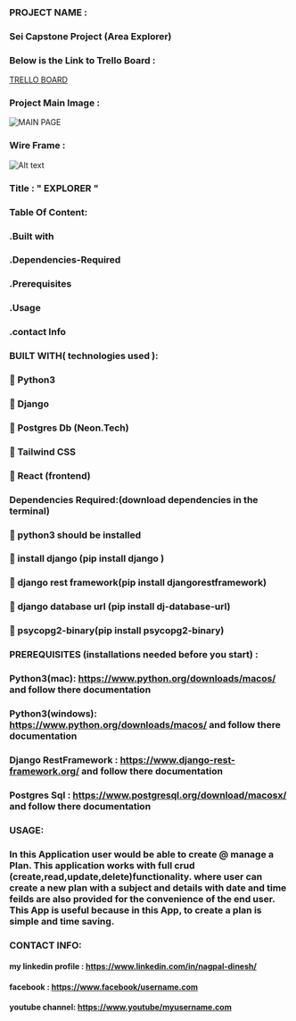 ### PROJECT NAME :
### Sei Capstone Project (Area Explorer)

### Below is the Link to Trello Board :

[TRELLO BOARD](https://trello.com/b/LH6mlnqY/project-4-petty-planner)

### Project Main Image :

![MAIN PAGE](https://southportbid.com/wp-content/uploads/2020/07/Southport-Bid-2020-123.jpg)

### Wire Frame :

![Alt text](<image/Screenshot 2023-11-07 at 8.16.07 PM.png>)

### Title : " EXPLORER "

### Table Of Content:

### .Built with

### .Dependencies-Required

### .Prerequisites

### .Usage

### .contact Info

### BUILT WITH( technologies used ):

### 🔘 Python3

### 🔘 Django

### 🔘 Postgres Db (Neon.Tech)

### 🔘 Tailwind CSS

### 🔘 React (frontend)

### Dependencies Required:(download dependencies in the terminal)

### 🔘 python3 should be installed 

### 🔘 install django (pip install django )

### 🔘 django rest framework(pip install djangorestframework)

### 🔘 django database url (pip install dj-database-url)

### 🔘 psycopg2-binary(pip install psycopg2-binary)



### PREREQUISITES (installations needed before you start) :

### Python3(mac): https://www.python.org/downloads/macos/ and follow there documentation
### Python3(windows): https://www.python.org/downloads/macos/ and follow there documentation

### Django RestFramework : https://www.django-rest-framework.org/ and follow there documentation
### Postgres Sql : https://www.postgresql.org/download/macosx/ and follow there documentation

### USAGE:

### In this Application user would be able to create @ manage a Plan. This application works with full crud (create,read,update,delete)functionality. where user can create a new plan with a subject and details with date and time feilds are also provided for the convenience of the end user. This App is useful because in this App,  to create a plan is simple and time saving.   

### CONTACT INFO:

#### my linkedin profile : https://www.linkedin.com/in/nagpal-dinesh/

#### facebook : https://www.facebook/username.com

#### youtube channel: https://www.youtube/myusername.com 
